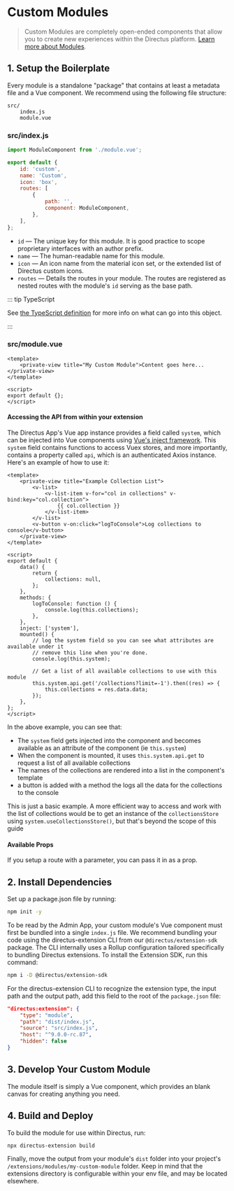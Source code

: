# Custom Modules <small></small>

> Custom Modules are completely open-ended components that allow you to create new experiences within the Directus
> platform. [Learn more about Modules](/concepts/modules/).

## 1. Setup the Boilerplate

Every module is a standalone "package" that contains at least a metadata file and a Vue component. We recommend using
the following file structure:

```
src/
	index.js
	module.vue
```

### src/index.js

```js
import ModuleComponent from './module.vue';

export default {
	id: 'custom',
	name: 'Custom',
	icon: 'box',
	routes: [
		{
			path: '',
			component: ModuleComponent,
		},
	],
};
```

- `id` — The unique key for this module. It is good practice to scope proprietary interfaces with an author prefix.
- `name` — The human-readable name for this module.
- `icon` — An icon name from the material icon set, or the extended list of Directus custom icons.
- `routes` — Details the routes in your module. The routes are registered as nested routes with the module's `id`
  serving as the base path.

::: tip TypeScript

See
[the TypeScript definition](https://github.com/directus/directus/blob/20355fee5eba514dd75565f60269311187010c66/app/src/modules/types.ts#L6-L17)
for more info on what can go into this object.

:::

### src/module.vue

```vue
<template>
	<private-view title="My Custom Module">Content goes here...</private-view>
</template>

<script>
export default {};
</script>
```

#### Accessing the API from within your extension

The Directus App's Vue app instance provides a field called `system`, which can be injected into Vue components using
[Vue's inject framework](https://v3.vuejs.org/guide/component-provide-inject.html). This `system` field contains
functions to access Vuex stores, and more importantly, contains a property called `api`, which is an authenticated Axios
instance. Here's an example of how to use it:

```vue
<template>
	<private-view title="Example Collection List">
		<v-list>
			<v-list-item v-for="col in collections" v-bind:key="col.collection">
				{{ col.collection }}
			</v-list-item>
		</v-list>
		<v-button v-on:click="logToConsole">Log collections to console</v-button>
	</private-view>
</template>

<script>
export default {
	data() {
		return {
			collections: null,
		};
	},
	methods: {
		logToConsole: function () {
			console.log(this.collections);
		},
	},
	inject: ['system'],
	mounted() {
		// log the system field so you can see what attributes are available under it
		// remove this line when you're done.
		console.log(this.system);

		// Get a list of all available collections to use with this module
		this.system.api.get('/collections?limit=-1').then((res) => {
			this.collections = res.data.data;
		});
	},
};
</script>
```

In the above example, you can see that:

- The `system` field gets injected into the component and becomes available as an attribute of the component (ie
  `this.system`)
- When the component is mounted, it uses `this.system.api.get` to request a list of all available collections
- The names of the collections are rendered into a list in the component's template
- a button is added with a method the logs all the data for the collections to the console

This is just a basic example. A more efficient way to access and work with the list of collections would be to get an
instance of the `collectionsStore` using `system.useCollectionsStore()`, but that's beyond the scope of this guide

#### Available Props

If you setup a route with a parameter, you can pass it in as a prop.

## 2. Install Dependencies

Set up a package.json file by running:

```bash
npm init -y
```

To be read by the Admin App, your custom module's Vue component must first be bundled into a single `index.js` file. We
recommend bundling your code using the directus-extension CLI from our `@directus/extension-sdk` package. The CLI
internally uses a Rollup configuration tailored specifically to bundling Directus extensions. To install the Extension
SDK, run this command:

```bash
npm i -D @directus/extension-sdk
```

For the directus-extension CLI to recognize the extension type, the input path and the output path, add this field to
the root of the `package.json` file:

```json
"directus:extension": {
	"type": "module",
	"path": "dist/index.js",
	"source": "src/index.js",
	"host": "^9.0.0-rc.87",
	"hidden": false
}
```

## 3. Develop Your Custom Module

The module itself is simply a Vue component, which provides an blank canvas for creating anything you need.

## 4. Build and Deploy

To build the module for use within Directus, run:

```bash
npx directus-extension build
```

Finally, move the output from your module's `dist` folder into your project's `/extensions/modules/my-custom-module`
folder. Keep in mind that the extensions directory is configurable within your env file, and may be located elsewhere.
